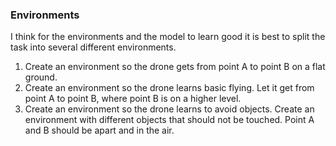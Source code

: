 ### Environments
I think for the environments and the model to learn good it is best to split the task into several different environments.
1. Create an environment so the drone gets from point A to point B on a flat ground.
2. Create an environment so the drone learns basic flying. Let it get from point A to point B, where point B is on a higher level.
3. Create an environment so the drone learns to avoid objects. Create an environment with different objects that should not be touched. Point A and B should be apart and in the air.